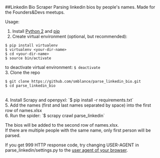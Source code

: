 ##Linkedin Bio Scraper
Parsing linkedin bios by people's names.
Made for the Founders&Devs meetups.

Usage:<br>
1. Install [Python 2](https://www.python.org/) and [pip](https://pypi.python.org/pypi/pip)<br>
2. Create virtual environment (optional, but recommended):<br>
```
$ pip install virtualenv
$ virtualenv <your-dir-name>
$ cd <your-dir-name>
$ source bin/activate
```
to deactivate virtual environment: `$ deactivate`
<br>
3. Clone the repo<br>
```
$ git clone https://github.com/smblance/parse_linkedin_bio.git
$ cd parse_linkedin_bio
```
<br>
4. Install Scrapy and openpyxl: `$ pip install -r requirements.txt`<br>
5. Add the names (first and last names separated by space) into the first row of names.xlsx<br>
6. Run the spider: `$ scrapy crawl parse_linkedin`

The bios will be added to the second row of names.xlsx.<br>
If there are multiple people with the same name, only first person will be parsed.

If you get 999 HTTP response code, try changing USER-AGENT in parse_linkedin/settings.py to the [user agent of your browser](http://whatsmyuseragent.com/).

